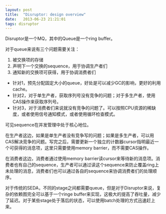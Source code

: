 ```yaml
---
layout: post
title:  "Disruptor: design overview"
date:   2013-06-23 21:21:01
tags: disruptor
---
```


Disruptor是一个MQ，其中的Queue是一个ring buffer。

对于queue来说有三个问题需要关注：

1. 被交换项的存储
2. 声明下一个交换的sequence，用于协调生产者们
3. 通知新的交换项可获得，用于协调消费者们


*  针对1，预先分配固定大小的queue，好处是可以减少GC的影响，更好的利用cache。
*  针对2，对于单生产者，获取序列号没有竞争的问题；对于多生产者，使用CAS操作来获取序列号。
*  针对3，对于消费者们来说就没有竞争的问题了。可以按照CPU资源的稀缺度，或者使用信号通知模式，或者使用循环检查模式。

可见sequence在并发管理中处于核心地位。

在生产者这边，如果是单生产者没有竞争写的问题；如果是多生产者，可以用CAS解决竞争的问题。写完之后，需要更新一个独立的计数器cursor指明最近一个可获得的消息项，这里只需要使用memory barrier，而不需要CAS操作。

在消费者这边，消费者通过使用memory barrier读cursor来等待新的消息项。消费者也有自己的sequence，生产者可以通过读这个sequence来防止覆盖ring上未处理的消息，消费者们也可以通过各自的sequence来协调消费者们的处理顺序。

对于传统的SEDA，不同的stage之间都需要queue，但是对于Disruptor来说，复杂的依赖图完全可以基于一个ringe buffer来实现，这极大的提高了吞吐量，减少了延迟。对于某些stage处于落后的状态，可以使用batch处理的方式迅速赶上来。
